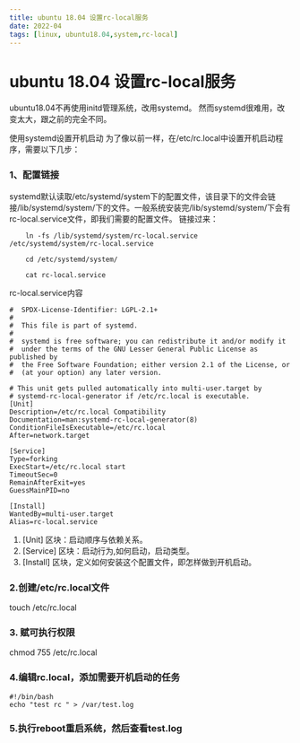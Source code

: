 ```yaml
---
title: ubuntu 18.04 设置rc-local服务
date: 2022-04
tags: [linux, ubuntu18.04,system,rc-local]
---
```


# ubuntu 18.04 设置rc-local服务
ubuntu18.04不再使用initd管理系统，改用systemd。
然而systemd很难用，改变太大，跟之前的完全不同。

使用systemd设置开机启动
为了像以前一样，在/etc/rc.local中设置开机启动程序，需要以下几步：

### 1、配置链接
systemd默认读取/etc/systemd/system下的配置文件，该目录下的文件会链接/lib/systemd/system/下的文件。一般系统安装完/lib/systemd/system/下会有rc-local.service文件，即我们需要的配置文件。
链接过来：

        ln -fs /lib/systemd/system/rc-local.service /etc/systemd/system/rc-local.service
    
        cd /etc/systemd/system/
    
        cat rc-local.service
    
rc-local.service内容
```
#  SPDX-License-Identifier: LGPL-2.1+
#
#  This file is part of systemd.
#
#  systemd is free software; you can redistribute it and/or modify it
#  under the terms of the GNU Lesser General Public License as published by
#  the Free Software Foundation; either version 2.1 of the License, or
#  (at your option) any later version.

# This unit gets pulled automatically into multi-user.target by
# systemd-rc-local-generator if /etc/rc.local is executable.
[Unit]
Description=/etc/rc.local Compatibility
Documentation=man:systemd-rc-local-generator(8)
ConditionFileIsExecutable=/etc/rc.local
After=network.target

[Service]
Type=forking
ExecStart=/etc/rc.local start
TimeoutSec=0
RemainAfterExit=yes
GuessMainPID=no

[Install]
WantedBy=multi-user.target
Alias=rc-local.service
```
1. [Unit] 区块：启动顺序与依赖关系。 
2. [Service] 区块：启动行为,如何启动，启动类型。 
3. [Install] 区块，定义如何安装这个配置文件，即怎样做到开机启动。


### 2.创建/etc/rc.local文件
touch /etc/rc.local

### 3. 赋可执行权限
chmod 755 /etc/rc.local

### 4.编辑rc.local，添加需要开机启动的任务
    #!/bin/bash
    echo "test rc " > /var/test.log

### 5.执行reboot重启系统，然后查看test.log